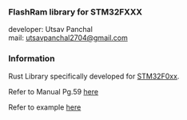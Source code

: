 ### FlashRam library for STM32FXXX
developer: Utsav Panchal  
mail: utsavpanchal2704@gmail.com  

### Information
Rust Library specifically developed for [STM32F0xx](https://github.com/stm32-rs/stm32f0xx-hal). 

Refer to Manual Pg.59 [here](https://www.st.com/resource/en/reference_manual/rm0091-stm32f0x1stm32f0x2stm32f0x8-advanced-armbased-32bit-mcus-stmicroelectronics.pdf) 

Refer to example [here](https://github.com/stm32-rs/stm32g0xx-hal/blob/main/examples/flash.rs)


